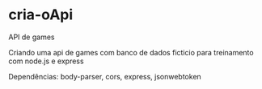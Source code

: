 # cria-oApi
API  de games

Criando uma api de games com banco de dados ficticio para treinamento com node.js e express

Dependências: body-parser, cors, express, jsonwebtoken

